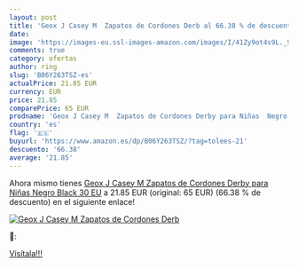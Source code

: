 ```yaml
---
layout: post
title: 'Geox J Casey M  Zapatos de Cordones Derb al 66.38 % de descuento'
date: 
image: 'https://images-eu.ssl-images-amazon.com/images/I/41Zy9ot4s9L._SL200_.jpg'
comments: true
category: ofertas
author: ring
slug: 'B06Y263TSZ-es'
actualPrice: 21.85 EUR
currency: EUR
price: 21.85
comparePrice: 65 EUR
prodname: 'Geox J Casey M  Zapatos de Cordones Derby para Niñas  Negro  Black   30 EU'
country: 'es'
flag: '🇪🇸'
buyurl: 'https://www.amazon.es/dp/B06Y263TSZ/?tag=tolees-21'
descuento: '66.38'
average: '21.85'
---
```


Ahora mismo tienes [Geox J Casey M  Zapatos de Cordones Derby para Niñas  Negro  Black   30 EU](https://www.amazon.es/dp/B06Y263TSZ/?tag=tolees-21) a 21.85 EUR (original: 65 EUR) (66.38 %  de descuento) en el siguiente enlace!

[![Geox J Casey M  Zapatos de Cordones Derb](https://images-eu.ssl-images-amazon.com/images/I/41Zy9ot4s9L._SL200_.jpg)](https://www.amazon.es/dp/B06Y263TSZ/?tag=tolees-21)

🔎:


[Visítala!!!](https://www.amazon.es/dp/B06Y263TSZ/?tag=tolees-21)
